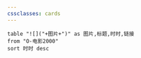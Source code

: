 ```yaml
---
cssclasses: cards
---
```


```dataview
table "![]("+图片+")" as 图片,标题,时时,链接
from "O-电影2000"
sort 时时 desc
```
   
